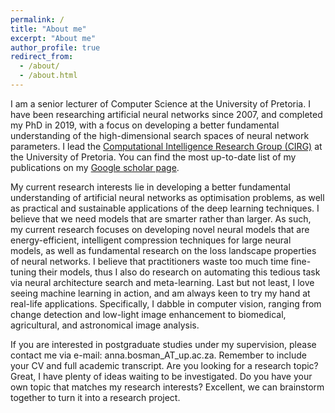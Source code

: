 ```yaml
---
permalink: /
title: "About me"
excerpt: "About me"
author_profile: true
redirect_from: 
  - /about/
  - /about.html
---
```


I am a senior lecturer of Computer Science at the University of Pretoria. I have been researching artificial neural networks since 2007, and completed my PhD in 2019, with a focus on developing a better fundamental understanding of the high-dimensional search spaces of neural network parameters. I lead the [Computational Intelligence Research Group (CIRG)](https://cirg.cs.up.ac.za/) at the University of Pretoria. You can find the most up-to-date list of my publications on my [Google scholar page](https://scholar.google.co.za/citations?user=nGQ-E9kAAAAJ&hl=en).

My current research interests lie in developing a better fundamental understanding of artificial neural networks as optimisation problems, as well as practical and sustainable applications of the deep learning techniques. I believe that we need models that are smarter rather than larger. As such, my current research focuses on developing novel neural models that are energy-efficient, intelligent compression techniques for large neural models, as well as fundamental research on the loss landscape properties of neural networks. I believe that practitioners waste too much time fine-tuning their models, thus I also do research on automating this tedious task via neural architecture search and meta-learning. Last but not least, I love seeing machine learning in action, and am always keen to try my hand at real-life applications. Specifically, I dabble in computer vision, ranging from change detection and low-light image enhancement to biomedical, agricultural, and astronomical image analysis.

If you are interested in postgraduate studies under my supervision, please contact me via e-mail: anna.bosman_AT_up.ac.za. Remember to include your CV and full academic transcript. Are you looking for a research topic? Great, I have plenty of ideas waiting to be investigated. Do you have your own topic that matches my research interests? Excellent, we can brainstorm together to turn it into a research project.
